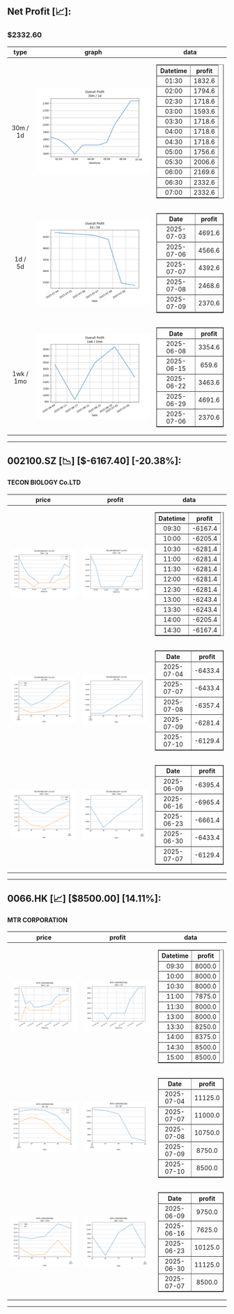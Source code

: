 ## Net Profit [📈]:
### $2332.60
|type|graph|data|
|:---:|:---:|:---:|
|30m / 1d|![net_profit](image/overall_30m-1d.png)|<table border="1" class="dataframe"> <thead> <tr style="text-align: center;"> <th>Datetime</th> <th>profit</th> </tr> </thead> <tbody> <tr> <td>01:30</td> <td>1832.6</td> </tr> <tr> <td>02:00</td> <td>1794.6</td> </tr> <tr> <td>02:30</td> <td>1718.6</td> </tr> <tr> <td>03:00</td> <td>1593.6</td> </tr> <tr> <td>03:30</td> <td>1718.6</td> </tr> <tr> <td>04:00</td> <td>1718.6</td> </tr> <tr> <td>04:30</td> <td>1718.6</td> </tr> <tr> <td>05:00</td> <td>1756.6</td> </tr> <tr> <td>05:30</td> <td>2006.6</td> </tr> <tr> <td>06:00</td> <td>2169.6</td> </tr> <tr> <td>06:30</td> <td>2332.6</td> </tr> <tr> <td>07:00</td> <td>2332.6</td> </tr> </tbody></table>|
|1d / 5d|![net_profit](image/overall_1d-5d.png)|<table border="1" class="dataframe"> <thead> <tr style="text-align: center;"> <th>Date</th> <th>profit</th> </tr> </thead> <tbody> <tr> <td>2025-07-03</td> <td>4691.6</td> </tr> <tr> <td>2025-07-06</td> <td>4566.6</td> </tr> <tr> <td>2025-07-07</td> <td>4392.6</td> </tr> <tr> <td>2025-07-08</td> <td>2468.6</td> </tr> <tr> <td>2025-07-09</td> <td>2370.6</td> </tr> </tbody></table>|
|1wk / 1mo|![net_profit](image/overall_1wk-1mo.png)|<table border="1" class="dataframe"> <thead> <tr style="text-align: center;"> <th>Date</th> <th>profit</th> </tr> </thead> <tbody> <tr> <td>2025-06-08</td> <td>3354.6</td> </tr> <tr> <td>2025-06-15</td> <td>659.6</td> </tr> <tr> <td>2025-06-22</td> <td>3463.6</td> </tr> <tr> <td>2025-06-29</td> <td>4691.6</td> </tr> <tr> <td>2025-07-06</td> <td>2370.6</td> </tr> </tbody></table>|
---
## 002100.SZ [📉] [$-6167.40] [-20.38%]:
#### TECON BIOLOGY Co.LTD
|price|profit|data|
|:---:|:---:|:---:|
|![price](image/002100.SZ_30m-1d_price.png)|![profit](image/002100.SZ_30m-1d_profit.png)|<table border="1" class="dataframe"> <thead> <tr style="text-align: center;"> <th>Datetime</th> <th>profit</th> </tr> </thead> <tbody> <tr> <td>09:30</td> <td>-6167.4</td> </tr> <tr> <td>10:00</td> <td>-6205.4</td> </tr> <tr> <td>10:30</td> <td>-6281.4</td> </tr> <tr> <td>11:00</td> <td>-6281.4</td> </tr> <tr> <td>11:30</td> <td>-6281.4</td> </tr> <tr> <td>12:00</td> <td>-6281.4</td> </tr> <tr> <td>12:30</td> <td>-6281.4</td> </tr> <tr> <td>13:00</td> <td>-6243.4</td> </tr> <tr> <td>13:30</td> <td>-6243.4</td> </tr> <tr> <td>14:00</td> <td>-6205.4</td> </tr> <tr> <td>14:30</td> <td>-6167.4</td> </tr> </tbody></table>|
|![price](image/002100.SZ_1d-5d_price.png)|![profit](image/002100.SZ_1d-5d_profit.png)|<table border="1" class="dataframe"> <thead> <tr style="text-align: center;"> <th>Date</th> <th>profit</th> </tr> </thead> <tbody> <tr> <td>2025-07-04</td> <td>-6433.4</td> </tr> <tr> <td>2025-07-07</td> <td>-6433.4</td> </tr> <tr> <td>2025-07-08</td> <td>-6357.4</td> </tr> <tr> <td>2025-07-09</td> <td>-6281.4</td> </tr> <tr> <td>2025-07-10</td> <td>-6129.4</td> </tr> </tbody></table>|
|![price](image/002100.SZ_1wk-1mo_price.png)|![profit](image/002100.SZ_1wk-1mo_profit.png)|<table border="1" class="dataframe"> <thead> <tr style="text-align: center;"> <th>Date</th> <th>profit</th> </tr> </thead> <tbody> <tr> <td>2025-06-09</td> <td>-6395.4</td> </tr> <tr> <td>2025-06-16</td> <td>-6965.4</td> </tr> <tr> <td>2025-06-23</td> <td>-6661.4</td> </tr> <tr> <td>2025-06-30</td> <td>-6433.4</td> </tr> <tr> <td>2025-07-07</td> <td>-6129.4</td> </tr> </tbody></table>|
---
## 0066.HK [📈] [$8500.00] [14.11%]:
#### MTR CORPORATION
|price|profit|data|
|:---:|:---:|:---:|
|![price](image/0066.HK_30m-1d_price.png)|![profit](image/0066.HK_30m-1d_profit.png)|<table border="1" class="dataframe"> <thead> <tr style="text-align: center;"> <th>Datetime</th> <th>profit</th> </tr> </thead> <tbody> <tr> <td>09:30</td> <td>8000.0</td> </tr> <tr> <td>10:00</td> <td>8000.0</td> </tr> <tr> <td>10:30</td> <td>8000.0</td> </tr> <tr> <td>11:00</td> <td>7875.0</td> </tr> <tr> <td>11:30</td> <td>8000.0</td> </tr> <tr> <td>13:00</td> <td>8000.0</td> </tr> <tr> <td>13:30</td> <td>8250.0</td> </tr> <tr> <td>14:00</td> <td>8375.0</td> </tr> <tr> <td>14:30</td> <td>8500.0</td> </tr> <tr> <td>15:00</td> <td>8500.0</td> </tr> </tbody></table>|
|![price](image/0066.HK_1d-5d_price.png)|![profit](image/0066.HK_1d-5d_profit.png)|<table border="1" class="dataframe"> <thead> <tr style="text-align: center;"> <th>Date</th> <th>profit</th> </tr> </thead> <tbody> <tr> <td>2025-07-04</td> <td>11125.0</td> </tr> <tr> <td>2025-07-07</td> <td>11000.0</td> </tr> <tr> <td>2025-07-08</td> <td>10750.0</td> </tr> <tr> <td>2025-07-09</td> <td>8750.0</td> </tr> <tr> <td>2025-07-10</td> <td>8500.0</td> </tr> </tbody></table>|
|![price](image/0066.HK_1wk-1mo_price.png)|![profit](image/0066.HK_1wk-1mo_profit.png)|<table border="1" class="dataframe"> <thead> <tr style="text-align: center;"> <th>Date</th> <th>profit</th> </tr> </thead> <tbody> <tr> <td>2025-06-09</td> <td>9750.0</td> </tr> <tr> <td>2025-06-16</td> <td>7625.0</td> </tr> <tr> <td>2025-06-23</td> <td>10125.0</td> </tr> <tr> <td>2025-06-30</td> <td>11125.0</td> </tr> <tr> <td>2025-07-07</td> <td>8500.0</td> </tr> </tbody></table>|
---
